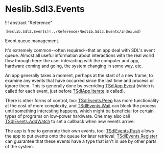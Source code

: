 # Neslib.Sdl3.Events

!!! abstract "Reference"

    [Neslib.Sdl3.Events](../Reference/Neslib.Sdl3.Events/index.md)

Event queue management.

It's extremely common--often required--that an app deal with SDL's event queue. Almost all useful information about interactions with the real world flow through here: the user interacting with the computer and app, hardware coming and going, the system changing in some way, etc.

An app generally takes a moment, perhaps at the start of a new frame, to examine any events that have occurred since the last time and process or ignore them. This is generally done by overriding [TSdlApp.Event](../Reference/Neslib.Sdl3/classes/TSdlApp.md/#Event) (which is called for each event, just before [TSdlApp.Iterate](../Reference/Neslib.Sdl3/classes/TSdlApp.md/#Iterate) is called).

There is other forms of control, too: [TSdlEvents.Peep](../Reference/Neslib.Sdl3.Events/classes/TSdlEvents.md/#Peep_0) has more functionality at the cost of more complexity, and [TSdlEvents.Wait](../Reference/Neslib.Sdl3.Events/classes/TSdlEvents.md/#Wait_0) can block the process until something interesting happens, which might be beneficial for certain types of programs on low-power hardware. One may also call [TSdlEvents.AddWatch](../Reference/Neslib.Sdl3.Events/classes/TSdlEvents.md/#AddWatch) to set a callback when new events arrive.

The app is free to generate their own events, too: [TSdlEvents.Push](../Reference/Neslib.Sdl3.Events/classes/TSdlEvents.md/#Push) allows the app to put events onto the queue for later retrieval; [TSdlEvents.Register](../Reference/Neslib.Sdl3.Events/classes/TSdlEvents.md/#Register) can guarantee that these events have a type that isn't in use by other parts of the system.
